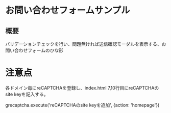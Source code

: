 # お問い合わせフォームサンプル

## 概要

バリデーションチェックを行い、問題無ければ送信確認モーダルを表示する、お問い合わせフォームのひな形

# 注意点
各ドメイン毎にreCAPTCHAを登録し、index.html 7,10行目にreCAPTCHAのsite keyを記入する。

  <script src='https://www.google.com/recaptcha/api.js?render=reCAPTCHAのsite keyを追加'></script>
  
  grecaptcha.execute('reCAPTCHAのsite keyを追加', {action: 'homepage'})
